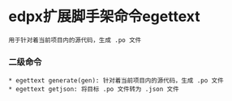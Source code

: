 # edpx扩展脚手架命令egettext

    用于针对着当前项目内的源代码，生成 .po 文件

### 二级命令

    * egettext generate(gen): 针对着当前项目内的源代码，生成 .po 文件
    * egettext getjson: 将目标 .po 文件转为 .json 文件
